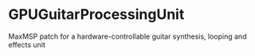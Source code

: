 # GPUGuitarProcessingUnit
MaxMSP patch for a hardware-controllable guitar synthesis, looping and effects unit
